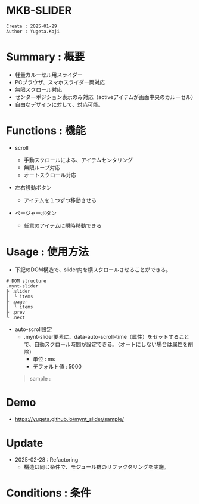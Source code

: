 MKB-SLIDER
===
```
Create : 2025-01-29
Author : Yugeta.Koji
```

# Summary : 概要
- 軽量カルーセル用スライダー
- PCブラウザ、スマホスライダー両対応
- 無限スクロール対応
- センターポジション表示のみ対応（activeアイテムが画面中央のカルーセル）
- 自由なデザインに対して、対応可能。

# Functions : 機能
- scroll
  - 手動スクロールによる、アイテムセンタリング
  - 無限ループ対応
  - オートスクロール対応

- 左右移動ボタン
  - アイテムを１つずつ移動させる

- ページャーボタン
  - 任意のアイテムに瞬時移動できる


# Usage : 使用方法
- 下記のDOM構造で、slider内を横スクロールさせることができる。
```
# DOM structure
.mynt-slider
├ .slider
│  └ items
├ .pager
│  └ items
├ .prev
└ .next
```

- auto-scroll設定
  - .mynt-slider要素に、data-auto-scroll-time（属性）をセットすることで、自動スクロール時間が設定できる。（オートにしない場合は属性を削除）
    - 単位 : ms
    - デフォルト値 : 5000
  > sample : <div class="mynt-slider" data-auto-scroll-time="1000">


# Demo
- https://yugeta.github.io/mynt_slider/sample/


# Update
- 2025-02-28 : Refactoring
  - 構造は同じ条件で、モジュール群のリファクタリングを実施。

# Conditions : 条件

